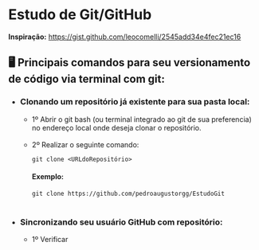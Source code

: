 # Estudo de Git/GitHub
**Inspiração:** https://gist.github.com/leocomelli/2545add34e4fec21ec16

## 🖥️ Principais comandos para seu versionamento de código via terminal com git:

- ### Clonando um repositório já existente para sua pasta local:
    -  1º Abrir o git bash (ou terminal integrado ao git de sua preferencia) no endereço local onde deseja clonar o repositório.

    <br/>

    - 2º Realizar o seguinte comando:
        ```
        git clone <URLdoRepositório>
        ```
        #### Exemplo: 
        ```git clone https://github.com/pedroaugustorgg/EstudoGit```
    
    <br/>

- ### Sincronizando seu usuário GitHub com repositório:
    - 1º Verificar 

